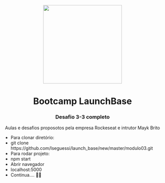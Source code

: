 <p align="center">
  <img src="https://camo.githubusercontent.com/268b1344409fac98c4eeda520482b6910c4ddcba/68747470733a2f2f73746f726167652e676f6f676c65617069732e636f6d2f676f6c64656e2d77696e642f626f6f7463616d702d6c61756e6368626173652f6c6f676f2e706e67" width=250px>
</p>
<h1 align="center"> Bootcamp LaunchBase </h1>
<h3 align="center"> Desafio 3-3 completo </h3>
<p align="center"> Aulas e desafios proposotos pela empresa Rockeseat e intrutor Mayk Brito </p>

<ul>
  <li>Para clonar diretório: </li>
  <li>git clone https://github.com/lseguessi/launch_base/new/master/modulo03.git </li>
  <li>Para rodar projeto:  </li>
  <li>npm start</li>
  
  <li>Abrir navegador</li>
  <li>localhost:5000</li>
  
  <li> Continua.... 🚀🚀</li>
</ul>

